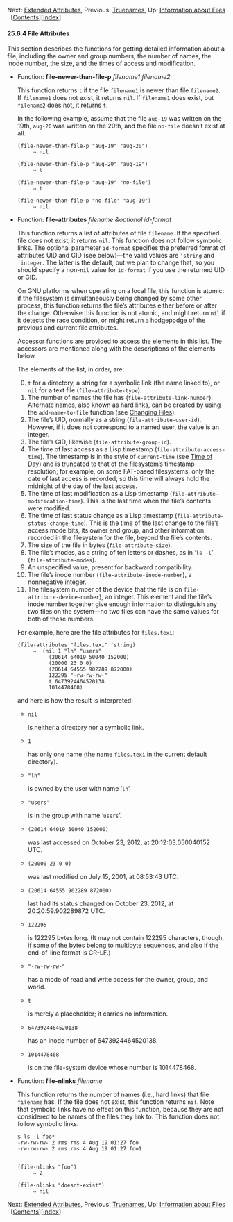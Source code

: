 <!-- This is the GNU Emacs Lisp Reference Manual
corresponding to Emacs version 27.2.

Copyright (C) 1990-1996, 1998-2021 Free Software Foundation,
Inc.

Permission is granted to copy, distribute and/or modify this document
under the terms of the GNU Free Documentation License, Version 1.3 or
any later version published by the Free Software Foundation; with the
Invariant Sections being "GNU General Public License," with the
Front-Cover Texts being "A GNU Manual," and with the Back-Cover
Texts as in (a) below.  A copy of the license is included in the
section entitled "GNU Free Documentation License."

(a) The FSF's Back-Cover Text is: "You have the freedom to copy and
modify this GNU manual.  Buying copies from the FSF supports it in
developing GNU and promoting software freedom." -->

<!-- Created by GNU Texinfo 6.7, http://www.gnu.org/software/texinfo/ -->

Next: [Extended Attributes](Extended-Attributes.html), Previous: [Truenames](Truenames.html), Up: [Information about Files](Information-about-Files.html)   \[[Contents](index.html#SEC_Contents "Table of contents")]\[[Index](Index.html "Index")]

#### 25.6.4 File Attributes

This section describes the functions for getting detailed information about a file, including the owner and group numbers, the number of names, the inode number, the size, and the times of access and modification.

*   Function: **file-newer-than-file-p** *filename1 filename2*

    This function returns `t` if the file `filename1` is newer than file `filename2`. If `filename1` does not exist, it returns `nil`. If `filename1` does exist, but `filename2` does not, it returns `t`.

    In the following example, assume that the file `aug-19` was written on the 19th, `aug-20` was written on the 20th, and the file `no-file` doesn’t exist at all.

        (file-newer-than-file-p "aug-19" "aug-20")
             ⇒ nil

    <!---->

        (file-newer-than-file-p "aug-20" "aug-19")
             ⇒ t

    <!---->

        (file-newer-than-file-p "aug-19" "no-file")
             ⇒ t

    <!---->

        (file-newer-than-file-p "no-file" "aug-19")
             ⇒ nil

<!---->

*   Function: **file-attributes** *filename \&optional id-format*

    This function returns a list of attributes of file `filename`. If the specified file does not exist, it returns `nil`. This function does not follow symbolic links. The optional parameter `id-format` specifies the preferred format of attributes UID and GID (see below)—the valid values are `'string` and `'integer`. The latter is the default, but we plan to change that, so you should specify a non-`nil` value for `id-format` if you use the returned UID or GID.

    On GNU platforms when operating on a local file, this function is atomic: if the filesystem is simultaneously being changed by some other process, this function returns the file’s attributes either before or after the change. Otherwise this function is not atomic, and might return `nil` if it detects the race condition, or might return a hodgepodge of the previous and current file attributes.

    Accessor functions are provided to access the elements in this list. The accessors are mentioned along with the descriptions of the elements below.

    The elements of the list, in order, are:

    0.  `t` for a directory, a string for a symbolic link (the name linked to), or `nil` for a text file (`file-attribute-type`).
    1.  The number of names the file has (`file-attribute-link-number`). Alternate names, also known as hard links, can be created by using the `add-name-to-file` function (see [Changing Files](Changing-Files.html)).
    2.  The file’s UID, normally as a string (`file-attribute-user-id`). However, if it does not correspond to a named user, the value is an integer.
    3.  The file’s GID, likewise (`file-attribute-group-id`).
    4.  The time of last access as a Lisp timestamp (`file-attribute-access-time`). The timestamp is in the style of `current-time` (see [Time of Day](Time-of-Day.html)) and is truncated to that of the filesystem’s timestamp resolution; for example, on some FAT-based filesystems, only the date of last access is recorded, so this time will always hold the midnight of the day of the last access.
    5.  The time of last modification as a Lisp timestamp (`file-attribute-modification-time`). This is the last time when the file’s contents were modified.
    6.  The time of last status change as a Lisp timestamp (`file-attribute-status-change-time`). This is the time of the last change to the file’s access mode bits, its owner and group, and other information recorded in the filesystem for the file, beyond the file’s contents.
    7.  The size of the file in bytes (`file-attribute-size`).
    8.  The file’s modes, as a string of ten letters or dashes, as in ‘`ls -l`’ (`file-attribute-modes`).
    9.  An unspecified value, present for backward compatibility.
    10. The file’s inode number (`file-attribute-inode-number`), a nonnegative integer.
    11. The filesystem number of the device that the file is on `file-attribute-device-number`), an integer. This element and the file’s inode number together give enough information to distinguish any two files on the system—no two files can have the same values for both of these numbers.

    For example, here are the file attributes for `files.texi`:

        (file-attributes "files.texi" 'string)
             ⇒  (nil 1 "lh" "users"
                  (20614 64019 50040 152000)
                  (20000 23 0 0)
                  (20614 64555 902289 872000)
                  122295 "-rw-rw-rw-"
                  t 6473924464520138
                  1014478468)

    and here is how the result is interpreted:

    *   `nil`

        is neither a directory nor a symbolic link.

    *   `1`

        has only one name (the name `files.texi` in the current default directory).

    *   `"lh"`

        is owned by the user with name ‘`lh`’.

    *   `"users"`

        is in the group with name ‘`users`’.

    *   `(20614 64019 50040 152000)`

        was last accessed on October 23, 2012, at 20:12:03.050040152 UTC.

    *   `(20000 23 0 0)`

        was last modified on July 15, 2001, at 08:53:43 UTC.

    *   `(20614 64555 902289 872000)`

        last had its status changed on October 23, 2012, at 20:20:59.902289872 UTC.

    *   `122295`

        is 122295 bytes long. (It may not contain 122295 characters, though, if some of the bytes belong to multibyte sequences, and also if the end-of-line format is CR-LF.)

    *   `"-rw-rw-rw-"`

        has a mode of read and write access for the owner, group, and world.

    *   `t`

        is merely a placeholder; it carries no information.

    *   `6473924464520138`

        has an inode number of 6473924464520138.

    *   `1014478468`

        is on the file-system device whose number is 1014478468.

<!---->

*   Function: **file-nlinks** *filename*

    This function returns the number of names (i.e., hard links) that file `filename` has. If the file does not exist, this function returns `nil`. Note that symbolic links have no effect on this function, because they are not considered to be names of the files they link to. This function does not follow symbolic links.

        $ ls -l foo*
        -rw-rw-rw- 2 rms rms 4 Aug 19 01:27 foo
        -rw-rw-rw- 2 rms rms 4 Aug 19 01:27 foo1

    ```
    ```

        (file-nlinks "foo")
             ⇒ 2

    <!---->

        (file-nlinks "doesnt-exist")
             ⇒ nil

Next: [Extended Attributes](Extended-Attributes.html), Previous: [Truenames](Truenames.html), Up: [Information about Files](Information-about-Files.html)   \[[Contents](index.html#SEC_Contents "Table of contents")]\[[Index](Index.html "Index")]
